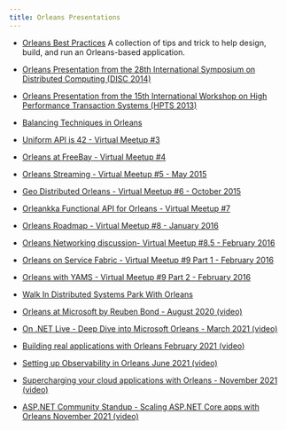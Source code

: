 ```yaml
---
title: Orleans Presentations
---
```



* [Orleans Best Practices](http://research.microsoft.com/apps/pubs/default.aspx?id=244727) A collection of tips and trick to help design, build, and run an Orleans-based application.

* [Orleans Presentation from the 28th International Symposium on Distributed Computing (DISC 2014)](http://research.microsoft.com/en-US/people/philbe/disckeyotephilbefinal.pdf)

* [Orleans Presentation from the 15th International Workshop on High Performance Transaction Systems (HPTS 2013)](http://www.hpts.ws/papers/2013/Bykov.pdf)

* [Balancing Techniques in Orleans](Balancing%20Techniques%20in%20Orleans.pptx)

* [Uniform API is 42 - Virtual Meetup #3]((VM03)%20Uniform%20Api%20is%2042.pptx)

* [Orleans at FreeBay - Virtual Meetup #4](VM-4%20-%20Using%20Orleans%20at%20FreeBay.pptx)

* [Orleans Streaming - Virtual Meetup #5 - May 2015](Orleans%20Streaming%20-%20Virtual%20meetup%20-%205-22-2015.pptx)

* [Geo Distributed Orleans - Virtual Meetup #6 - October 2015](VM-6%20-%20Orleans-Geo-Replication.pptx)

* [Orleankka Functional API for Orleans - Virtual Meetup #7]((VM07)%20Orleankka%20Functional%20API%20for%20Orleans.pptx)

* [Orleans Roadmap - Virtual Meetup #8 - January 2016](Orleans%20Roadmap%201-21-2016.pptx)

* [Orleans Networking discussion- Virtual Meetup #8.5 - February 2016](VM-8.5%20-%20Orleans%20Networking.pptx)

* [Orleans on Service Fabric - Virtual Meetup #9 Part 1 - February 2016](VM-9%20-%20Part.1%20Orleans-on-Service-Fabric.pptx)

* [Orleans with YAMS - Virtual Meetup #9 Part 2 - February 2016](VM-9%20-%20Part.2%20Orleans-with-YAMS.pptx)

* [Walk In Distributed Systems Park With Orleans]((FWDAYSKIEV2016)%20Walk.In.Distributed.Systems.Park.With.Orleans.pptx)

* [Orleans at Microsoft by Reuben Bond - August 2020 (video)](https://www.youtube.com/watch?v=KhgYlvGLv9c)

* [On .NET Live - Deep Dive into Microsoft Orleans - March 2021 (video)](https://www.youtube.com/watch?v=R0ODfwU6MzQ)

* [Building real applications with Orleans February 2021 (video)](https://www.youtube.com/watch?v=8duFuggnj8o)

* [Setting up Observability in Orleans June 2021 (video)](https://www.youtube.com/watch?v=GKXiGhFBd90)

* [Supercharging your cloud applications with Orleans - November 2021 (video)](https://www.youtube.com/watch?v=wYXSZ9VAQCM)

* [ASP.NET Community Standup - Scaling ASP.NET Core apps with Orleans November 2021 (video)](https://www.youtube.com/watch?v=zDLBrQjoOHo)
